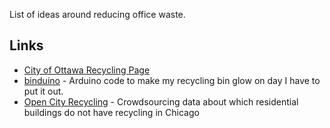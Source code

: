List of ideas around reducing office waste.

## Links

- [City of Ottawa Recycling Page](https://ottawa.ca/en/residents/garbage-and-recycling/recycling)
- [binduino](https://github.com/frabcus/binduino) - Arduino code to make my recycling bin glow on day I have to put it out.
- [Open City Recycling](https://github.com/open-city/recycling) - Crowdsourcing data about which residential buildings do not have recycling in Chicago
